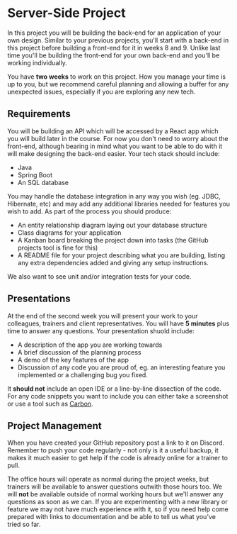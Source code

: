 # Server-Side Project

In this project you will be building the back-end for an application of your own design. Similar to your previous projects, you'll start with a back-end in this project before building a front-end for it in weeks 8 and 9. Unlike last time you'll be building the front-end for your own back-end and you'll be working individually.

You have **two weeks** to work on this project. How you manage your time is up to you, but we recommend careful planning and allowing a buffer for any unexpected issues, especially if you are exploring any new tech.

## Requirements

You will be building an API which will be accessed by a React app which you will build later in the course. For now you don't need to worry about the front-end, although bearing in mind what you want to be able to do with it will make designing the back-end easier. Your tech stack should include:

- Java
- Spring Boot
- An SQL database

You may handle the database integration in any way you wish (eg. JDBC, Hibernate, etc) and may add any additional libraries needed for features you wish to add. As part of the process you should produce:

- An entity relationship diagram laying out your database structure
- Class diagrams for your application
- A Kanban board breaking the project down into tasks (the GitHub projects tool is fine for this)
- A README file for your project describing what you are building, listing any extra dependencies added and giving any setup instructions.

We also want to see unit and/or integration tests for your code.

## Presentations

At the end of the second week you will present your work to your colleagues, trainers and client representatives. You will have **5 minutes** plus time to answer any questions. Your presentation shuold include:

- A description of the app you are working towards
- A brief discussion of the planning process
- A demo of the key features of the app
- Discussion of any code you are proud of, eg. an interesting feature you implemented or a challenging bug you fixed.

It **should not** include an open IDE or a line-by-line dissection of the code. For any code snippets you want to include you can either take a screenshot or use a tool such as [Carbon](https://carbon.now.sh/).

## Project Management

When you have created your GitHub repository post a link to it on Discord. Remember to push your code regularly - not only is it a useful backup, it makes it much easier to get help if the code is already online for a trainer to pull.

The office hours will operate as normal during the project weeks, but trainers will be available to answer questions outwith those hours too. We will **not** be available outside of normal working hours but we'll answer any questions as soon as we can. If you are experimenting with a new library or feature we may not have much experience with it, so if you need help come prepared with links to documentation and be able to tell us what you've tried so far.